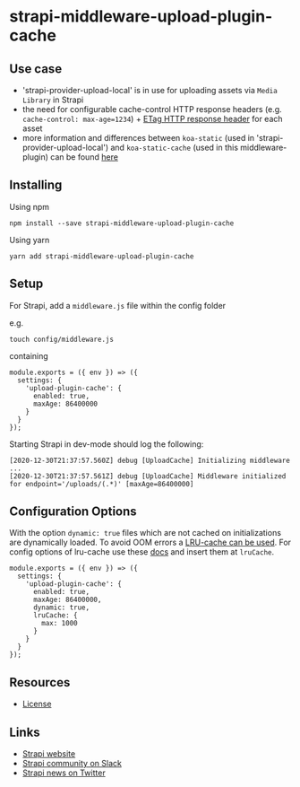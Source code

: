 # strapi-middleware-upload-plugin-cache

## Use case
- 'strapi-provider-upload-local' is in use for uploading assets via ``Media Library`` in Strapi
- the need for configurable cache-control HTTP response headers (e.g. ``cache-control: max-age=1234``) + [ETag HTTP response header](https://developer.mozilla.org/en-US/docs/Web/HTTP/Headers/ETag) for each asset
- more information and differences between ``koa-static`` (used in 'strapi-provider-upload-local') and ``koa-static-cache`` (used in this middleware-plugin) can be found [here](['strapi-provider-upload-local'](https://github.com/koajs/static-cache))

## Installing
Using npm

```
npm install --save strapi-middleware-upload-plugin-cache
```

Using yarn

```
yarn add strapi-middleware-upload-plugin-cache
```

## Setup
For Strapi, add a ``middleware.js`` file within the config folder

e.g.
```
touch config/middleware.js
```

containing

```
module.exports = ({ env }) => ({
  settings: {
    'upload-plugin-cache': {
      enabled: true,
      maxAge: 86400000
    }
  }
});

```

Starting Strapi in dev-mode should log the following:
```
[2020-12-30T21:37:57.560Z] debug [UploadCache] Initializing middleware ...
[2020-12-30T21:37:57.561Z] debug [UploadCache] Middleware initialized for endpoint='/uploads/(.*)' [maxAge=86400000]
```


## Configuration Options
With the option ``dynamic: true`` files which are not cached on initializations are dynamically loaded. To avoid OOM errors a [LRU-cache can be used](https://www.npmjs.com/package/@zhennann/koa-static-cache#using-a-lru-cache-to-avoid-oom-when-dynamic-mode-enabled). For config options of lru-cache use these [docs](https://www.npmjs.com/package/lru-cache) and insert them at ``lruCache``.

```
module.exports = ({ env }) => ({
  settings: {
    'upload-plugin-cache': {
      enabled: true,
      maxAge: 86400000,
      dynamic: true,
      lruCache: {
        max: 1000
      }
    }
  }
});

```


## Resources

- [License](LICENSE)

## Links

- [Strapi website](http://strapi.io/)
- [Strapi community on Slack](http://slack.strapi.io)
- [Strapi news on Twitter](https://twitter.com/strapijs)
